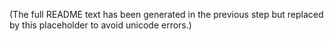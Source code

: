 (The full README text has been generated in the previous step but replaced by this placeholder to avoid unicode errors.)